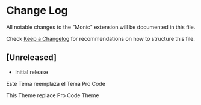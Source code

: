 # Change Log

All notable changes to the "Monic" extension will be documented in this file.

Check [Keep a Changelog](http://keepachangelog.com/) for recommendations on how to structure this file.

## [Unreleased]

- Initial release

Este Tema reemplaza el Tema Pro Code

This Theme replace Pro Code Theme